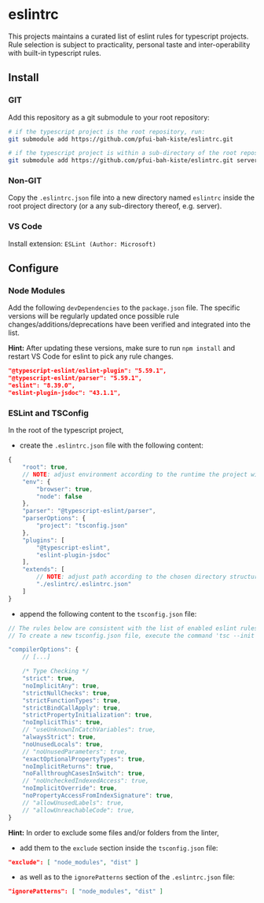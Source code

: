 # eslintrc
This projects maintains a curated list of eslint rules for typescript projects.
Rule selection is subject to practicality, personal taste and inter-operability with built-in typescript rules.

## Install

### GIT

Add this repository as a git submodule to your root repository:
```bash
# if the typescript project is the root repository, run:
git submodule add https://github.com/pfui-bah-kiste/eslintrc.git

# if the typescript project is within a sub-directory of the root repository, e.g. server, run:
git submodule add https://github.com/pfui-bah-kiste/eslintrc.git server/eslintrc
```

### Non-GIT

Copy the ```.eslintrc.json``` file into a new directory named ```eslintrc``` inside the root project directory (or a any sub-directory thereof, e.g. server).

### VS Code

Install extension:
```ESLint (Author: Microsoft)```

## Configure

### Node Modules

Add the following ```devDependencies``` to the ```package.json``` file. The specific versions will be regularly updated once possible rule changes/additions/deprecations have been verified and integrated into the list.

__Hint:__ After updating these versions, make sure to run ```npm install``` and restart VS Code for eslint to pick any rule changes.

```json
"@typescript-eslint/eslint-plugin": "5.59.1",
"@typescript-eslint/parser": "5.59.1",
"eslint": "8.39.0",
"eslint-plugin-jsdoc": "43.1.1",
```

### ESLint and TSConfig

In the root of the typescript project,

* create the ```.eslintrc.json``` file with the following content:
```javascript
{
    "root": true,
    // NOTE: adjust environment according to the runtime the project will be executed in
    "env": {
        "browser": true,
        "node": false
    },
    "parser": "@typescript-eslint/parser",
    "parserOptions": {
        "project": "tsconfig.json"
    },
    "plugins": [
        "@typescript-eslint",
        "eslint-plugin-jsdoc"
    ],
    "extends": [
        // NOTE: adjust path according to the chosen directory structure
        "./eslintrc/.eslintrc.json"
    ]
}
```

* append the following content to the ```tsconfig.json``` file:
```javascript
// The rules below are consistent with the list of enabled eslint rules.
// To create a new tsconfig.json file, execute the command 'tsc --init'.

"compilerOptions": {
    // [...]

    /* Type Checking */
    "strict": true,
    "noImplicitAny": true,
    "strictNullChecks": true,
    "strictFunctionTypes": true,
    "strictBindCallApply": true,
    "strictPropertyInitialization": true,
    "noImplicitThis": true,
    // "useUnknownInCatchVariables": true,
    "alwaysStrict": true,
    "noUnusedLocals": true,
    // "noUnusedParameters": true,
    "exactOptionalPropertyTypes": true,
    "noImplicitReturns": true,
    "noFallthroughCasesInSwitch": true,
    // "noUncheckedIndexedAccess": true,
    "noImplicitOverride": true,
    "noPropertyAccessFromIndexSignature": true,
    // "allowUnusedLabels": true,
    // "allowUnreachableCode": true,
}
```

__Hint:__ In order to exclude some files and/or folders from the linter,
* add them to the ```exclude``` section inside the ```tsconfig.json``` file:

```json
"exclude": [ "node_modules", "dist" ]
```

* as well as to the ```ignorePatterns``` section of the ```.eslintrc.json``` file:

```json
"ignorePatterns": [ "node_modules", "dist" ]
```
